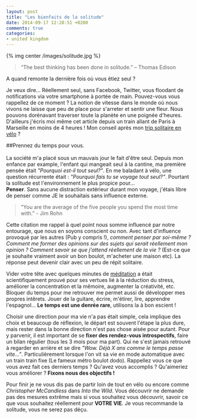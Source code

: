 ```yaml
---
layout: post
title: "Les bienfaits de la solitude"
date: 2014-09-17 12:28:51 +0200
comments: true
categories: 
- united kingdom
---
```


{% img center /images/solitude.jpg %}

> “The best thinking has been done in solitude.” – Thomas Edison

A quand remonte la dernière fois où vous êtiez seul ?
<!-- more -->

Je veux dire... Réellement seul, sans Facebook, Twitter, vous floodant de notifications via votre smartphone à portée de main. Pouvez-vous vous rappellez de ce moment ? La notion de vitesse dans le monde où nous vivons ne laisse que peu de place pour s'arreter et sentir une fleur. Nous pouvons dorénavant traverser toute la planète en une poignée d'heures. D'ailleurs j'écris moi même cet article depuis un train allant de Paris à Marseille en moins de 4 heures ! Mon conseil après mon [trip solitaire en vélo](/blog/2014/08/01/jumping-on-my-bike-and-rolling/) ?

##Prennez du temps pour vous.
<br><br>
La société m'a placé sous un mauvais jour le fait d'être seul. Depuis mon enfance par example, l'enfant qui mangeait seul à la cantine, ma première pensée était *"Pourquoi est-il tout seul?"*. En me baladant à vélo, une question récurrente était : *"Pourquoi fais tu se voyage tout seul?"*.
Pourtant la solitude est l'environnement le plus propice pour...<br> **Penser**. Sans aucune distraction extérieur durant mon voyage, j'étais libre de penser comme JE le souhaitais sans influence externe.

> "You are the average of the five people you spend the most time with.” - Jim Rohn

Cette citation me rappel à quel point nous somme influencé par notre entourage, que nous en soyons conscient ou non. Avec tant d'influence provoqué par les autres (Pub y compris !), *comment penser par soi-même ? Comment me former des opinions sur des sujets qui serait réellement mon opinion ? Comment savoir se que j'attend réellement de la vie ?* (Est-ce que je souhaite vraiment avoir un bon boulot, m'acheter une maison etc). La réponse peut devenir clair avec un peu de répit solitaire.

Vider votre tête avec quelques minutes de [méditation](http://calm.com) a était scientifiquement prouvé pour ses vertues lié à la réduction du stress, améliorer la concentration et la mêmoire, augmenter la créativité, etc. Bloquer du temps pour me retrouver me permet aussi de développer mes propres intêrets. Jouer de la guitare, écrire, m'étirer, lire, apprendre l'espagnol... **Le temps est une denrée rare**, utilisons la à bon escient !

Choisir une direction pour ma vie n'a pas était simple, cela implique des choix et beaucoup de réflexion, le départ est souvent l'étape la plus dure, mais rester dans la bonne direction n'est pas chose aisée pour autant. Pour y parvenir, il est important de se **fixer des rendez-vous introspectifs**, faire un bilan régulier (tous les 3 mois pour ma part). Qui ne s'est jamais retrouvé à regarder en arrière et se dire *"Wow. Déjà X ans comme le temps passe vite..."*. Particulièrement lorsque l'on vit sa vie en mode automatique avec un train train fixe (Le fameux métro boulot dodo). Rappellez vous ce que vous avez fait ces derniers temps ? Qu'avez vous accomplis ? Qu'aimeriez vous améliorer ? **Fixons nous des objectifs !**

Pour finir je ne vous dis pas de partir loin de tout en vélo ou encore comme *Christopher McCandless* dans *Into the Wild*. Vous découvrir ne demande pas des mesures extrême mais si vous souhaitez vous découvrir, savoir ce que vous souhaitez réellement pour **VOTRE VIE**. Je vous recommande la solitude, vous ne serez pas déçu.